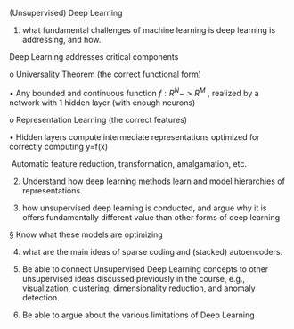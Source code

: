 (Unsupervised) Deep Learning 



1. what fundamental challenges of machine learning is deep learning is addressing, and how.

Deep Learning addresses critical components

o Universality Theorem (the correct functional form) 

• Any bounded and continuous function $f: R^N -> R^M$ , realized by a network with 1 hidden layer (with enough neurons) 



o Representation Learning (the correct features)

• Hidden layers compute intermediate representations optimized for correctly computing y=f(x)

​	Automatic feature reduction, transformation, amalgamation, etc.



2. Understand how deep learning methods learn and model hierarchies of representations.





3. how unsupervised deep learning is conducted, and argue why it is offers fundamentally different value than other forms of deep learning 

§ Know what these models are optimizing 





4. what are the main ideas of sparse coding and (stacked) autoencoders.









5. Be able to connect Unsupervised Deep Learning concepts to other unsupervised ideas discussed previously in the course, e.g., visualization, clustering, dimensionality reduction, and anomaly detection.





6. Be able to argue about the various limitations of Deep Learning